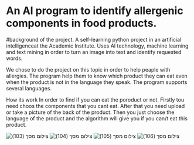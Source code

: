 # An AI program to identify allergenic components in food products.

#background of the project. 
A self-learning python project in an artificial intelligenceat the Academic Institute.
Uses AI technology, machine learning and text mining in order to 
turn an image into text and identify requested words. 

We chose to do the project on this topic in order to help peaple with allergies.
The program help them to 
know which product they can eat even when the product is not in the language they speak.
The program supports several languages.

How its work 
In order to find if you can eat the poroduct or not.
Firstly tou need choos the components that you cant eat.
After that you need upload or take a picture of the back of the product.
Then you just choose the language of the product and the algorithm 
will give you if you can/t eat this product.




![‏‏צילום מסך (103)](https://user-images.githubusercontent.com/73180083/155582816-48be7c4e-5b59-4759-ad78-3bcea2711fa7.png)
![‏‏צילום מסך (104)](https://user-images.githubusercontent.com/73180083/155583524-a86709a1-e69a-4f71-95ee-1e15b6051419.png)
![‏‏צילום מסך (105)](https://user-images.githubusercontent.com/73180083/155583543-665fbd2c-51a6-4b25-9bbe-651b1148424a.png)
![‏‏צילום מסך (106)](https://user-images.githubusercontent.com/73180083/155583563-310c4630-aa71-4948-9390-ed3cf386e3b6.png)
